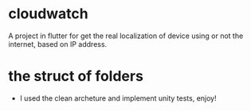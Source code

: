 # cloudwatch

A project in flutter for get the real localization of device using or not the internet, based on IP address.

# the struct of folders

- I used the clean archeture and implement unity tests, enjoy!
